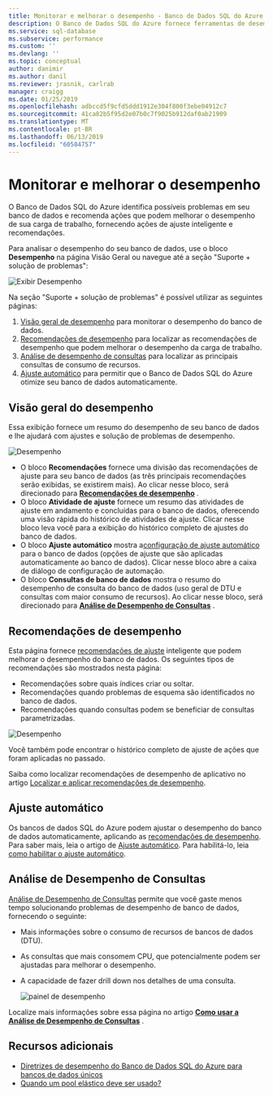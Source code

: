 ```yaml
---
title: Monitorar e melhorar o desempenho - Banco de Dados SQL do Azure | Microsoft Docs
description: O Banco de Dados SQL do Azure fornece ferramentas de desempenho para ajudá-lo a identificar áreas em que é possível melhorar o desempenho de consulta atual.
ms.service: sql-database
ms.subservice: performance
ms.custom: ''
ms.devlang: ''
ms.topic: conceptual
author: danimir
ms.author: danil
ms.reviewer: jrasnik, carlrab
manager: craigg
ms.date: 01/25/2019
ms.openlocfilehash: adbccd5f9cfd5ddd1912e304f800f3ebe04912c7
ms.sourcegitcommit: 41ca82b5f95d2e07b0c7f9025b912daf0ab21909
ms.translationtype: MT
ms.contentlocale: pt-BR
ms.lasthandoff: 06/13/2019
ms.locfileid: "60584757"
---
```

# <a name="monitor-and-improve-performance"></a>Monitorar e melhorar o desempenho

O Banco de Dados SQL do Azure identifica possíveis problemas em seu banco de dados e recomenda ações que podem melhorar o desempenho de sua carga de trabalho, fornecendo ações de ajuste inteligente e recomendações.

Para analisar o desempenho do seu banco de dados, use o bloco **Desempenho** na página Visão Geral ou navegue até a seção "Suporte + solução de problemas":

   ![Exibir Desempenho](./media/sql-database-performance/entries.png)

Na seção "Suporte + solução de problemas" é possível utilizar as seguintes páginas:


1. [Visão geral de desempenho](#performance-overview) para monitorar o desempenho do banco de dados. 
2. [Recomendações de desempenho](#performance-recommendations) para localizar as recomendações de desempenho que podem melhorar o desempenho da carga de trabalho.
3. [Análise de desempenho de consultas](#query-performance-insight) para localizar as principais consultas de consumo de recursos.
4. [Ajuste automático](#automatic-tuning) para permitir que o Banco de Dados SQL do Azure otimize seu banco de dados automaticamente.

## <a name="performance-overview"></a>Visão geral do desempenho

Essa exibição fornece um resumo do desempenho de seu banco de dados e lhe ajudará com ajustes e solução de problemas de desempenho. 

![Desempenho](./media/sql-database-performance/performance.png)

* O bloco **Recomendações** fornece uma divisão das recomendações de ajuste para seu banco de dados (as três principais recomendações serão exibidas, se existirem mais). Ao clicar nesse bloco, será direcionado para **[Recomendações de desempenho](#performance-recommendations)** . 
* O bloco **Atividade de ajuste** fornece um resumo das atividades de ajuste em andamento e concluídas para o banco de dados, oferecendo uma visão rápida do histórico de atividades de ajuste. Clicar nesse bloco leva você para a exibição do histórico completo de ajustes do banco de dados.
* O bloco **Ajuste automático** mostra a[configuração de ajuste automático](sql-database-automatic-tuning-enable.md) para o banco de dados (opções de ajuste que são aplicadas automaticamente ao banco de dados). Clicar nesse bloco abre a caixa de diálogo de configuração de automação.
* O bloco **Consultas de banco de dados** mostra o resumo do desempenho de consulta do banco de dados (uso geral de DTU e consultas com maior consumo de recursos). Ao clicar nesse bloco, será direcionado para **[Análise de Desempenho de Consultas](#query-performance-insight)** .

## <a name="performance-recommendations"></a>Recomendações de desempenho

Esta página fornece [recomendações de ajuste](sql-database-advisor.md) inteligente que podem melhorar o desempenho do banco de dados. Os seguintes tipos de recomendações são mostrados nesta página:

* Recomendações sobre quais índices criar ou soltar.
* Recomendações quando problemas de esquema são identificados no banco de dados.
* Recomendações quando consultas podem se beneficiar de consultas parametrizadas.

![Desempenho](./media/sql-database-performance/recommendations.png)

Você também pode encontrar o histórico completo de ajuste de ações que foram aplicadas no passado.

Saiba como localizar recomendações de desempenho de aplicativo no artigo [Localizar e aplicar recomendações de desempenho](sql-database-advisor-portal.md).

## <a name="automatic-tuning"></a>Ajuste automático

Os bancos de dados SQL do Azure podem ajustar o desempenho do banco de dados automaticamente, aplicando as [recomendações de desempenho](sql-database-advisor.md). Para saber mais, leia o artigo de [Ajuste automático](sql-database-automatic-tuning.md). Para habilitá-lo, leia [como habilitar o ajuste automático](sql-database-automatic-tuning-enable.md).

## <a name="query-performance-insight"></a>Análise de Desempenho de Consultas

[Análise de Desempenho de Consultas](sql-database-query-performance.md) permite que você gaste menos tempo solucionando problemas de desempenho de banco de dados, fornecendo o seguinte:

* Mais informações sobre o consumo de recursos de bancos de dados (DTU). 
* As consultas que mais consomem CPU, que potencialmente podem ser ajustadas para melhorar o desempenho. 
* A capacidade de fazer drill down nos detalhes de uma consulta. 

  ![painel de desempenho](./media/sql-database-query-performance/performance.png)

Localize mais informações sobre essa página no artigo  **[Como usar a Análise de Desempenho de Consultas](sql-database-query-performance.md)** .

## <a name="additional-resources"></a>Recursos adicionais

* [Diretrizes de desempenho do Banco de Dados SQL do Azure para bancos de dados únicos](sql-database-performance-guidance.md)
* [Quando um pool elástico deve ser usado?](sql-database-elastic-pool-guidance.md)

